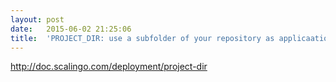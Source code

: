 ```yaml
---
layout:	post
date:	2015-06-02 21:25:06
title:	'PROJECT_DIR: use a subfolder of your repository as applicaation directory'
---
```


http://doc.scalingo.com/deployment/project-dir
